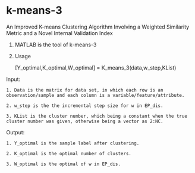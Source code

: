 # k-means-3
An Improved K-means Clustering Algorithm Involving a Weighted Similarity Metric and a Novel Internal Validation Index 
1) MATLAB is the tool of k-means-3
2) Usage

   [Y_optimal,K_optimal,W_optimal] = K_means_3(data,w_step,KList)
   
  Input:
  
    1. Data is the matrix for data set, in which each row is an observation/sample and each column is a variable/feature/attribute.
    
    2. w_step is the the incremental step size for w in EP_dis.
    
    3. KList is the cluster number, which being a constant when the true cluster number was given, otherwise being a vector as 2:NC.
    
    
  Output:
  
    1. Y_optimal is the sample label after clustering.
    
    2. K_optimal is the optimal number of clusters.
    
    3. W_optimal is the optimal of w in EP_dis.
    
